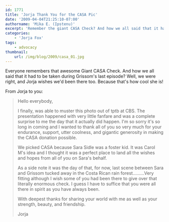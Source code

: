 ```yaml
---
id: 1771
title: 'Jorja Thank You for the CASA Pic'
date: '2009-04-04T21:25:10-07:00'
authorname: 'Mika E. (Ipstenu)'
excerpt: 'Remember the giant CASA Check? And how we all said that it had to be taken during Grissom''s last episode? Well, we were right, and Jorja wishes we''d been there too.  Because that''s how cool she is!'
categories:
    - 'Jorja Fox'
tags:
    - advocacy
thumbnail:
    url: /img/blog/2009/casa_01.jpg
---
```


Everyone remembers that awesome Giant CASA Check.  And how we all said that it had to be taken during Grissom's last episode? Well, we were right, and Jorja wishes we'd been there too.  Because that's how cool she is!

From Jorja to you:

>Hello everybody,
>
> I finally, was able to muster this photo out of tptb at CBS. The presentation happened with very little fanfare and was a complete surprise to me the day that it actually did happen. I'm so sorry it's so long in coming and I wanted to thank all of you so very much for your endurance, support, utter coolness, and gigantic generosity in making the CASA donation possible.
>
> We picked CASA because Sara Sidle was a foster kid. It was Carol M's idea and I thought it was a perfect place to land all the wishes and hopes from all of you on Sara's behalf.
>
> As a side note it was the day of that, for now, last scene between Sara and Grissom tucked away in the Costa Rican rain forest.........Very fitting although I wish some of you had been there to give over that literally enormous check. I guess I have to suffice that you were all there in spirit as you have always been.
>
> With deepest thanks for sharing your world with me as well as your strength, beauty, and friendship.
>
> Jorja
